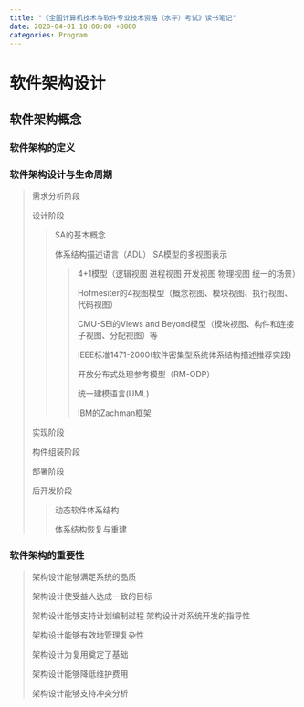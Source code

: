 ```yaml
---
title: "《全国计算机技术与软件专业技术资格（水平）考试》读书笔记"
date: 2020-04-01 10:00:00 +0800
categories: Program
---
```


# 软件架构设计
## 软件架构概念
### 软件架构的定义
### 软件架构设计与生命周期
> 需求分析阶段
> 
> 设计阶段
>> SA的基本概念
>>
>> 体系结构描述语言（ADL）
>> SA模型的多视图表示
>>> 4+1模型（逻辑视图 进程视图 开发视图 物理视图 统一的场景）
>>>
>>> Hofmesiter的4视图模型（概念视图、模块视图、执行视图、代码视图）
>>>
>>> CMU-SEI的Views and Beyond模型（模块视图、构件和连接子视图、分配视图）等
>>>
>>> IEEE标准1471-2000(软件密集型系统体系结构描述推荐实践)
>>>
>>> 开放分布式处理参考模型（RM-ODP）
>>>
>>> 统一建模语言(UML)
>>>
>>> IBM的Zachman框架
>>
> 实现阶段
>
> 构件组装阶段
> 
> 部署阶段
> 
> 后开发阶段
>> 动态软件体系结构
>>
>> 体系结构恢复与重建

### 软件架构的重要性
> 架构设计能够满足系统的品质
> 
> 架构设计使受益人达成一致的目标
> 
> 架构设计能够支持计划编制过程
> 架构设计对系统开发的指导性
> 
> 架构设计能够有效地管理复杂性
>
> 架构设计为复用奠定了基础
> 
> 架构设计能够降低维护费用
> 
> 架构设计能够支持冲突分析
